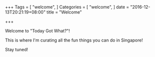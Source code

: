 +++
Tags = [
  "welcome",
]
Categories = [
  "welcome",
]
date = "2016-12-13T20:21:19+08:00"
title = "Welcome"

+++

Welcome to "Today Got What?"!

This is where I'm curating all the fun things you can do in Singapore!

Stay tuned!
